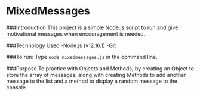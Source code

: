 # MixedMessages

###Introduction
This project is a simple Node.js script to run and give motivational messages when encouragement is needed.

###Technology Used
-Node.js (v12.16.1)
-Git

###To run:
Type `node mixedmessages.js` in the command line.

###Purpose
To practice with Objects and Methods, by creating an Object to store the array of messages, along with creating Methods to add another message to the list and a method to display a random message to the console.
